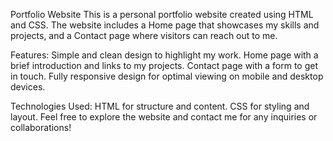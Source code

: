 Portfolio Website
This is a personal portfolio website created using HTML and CSS. The website includes a Home page that showcases my skills and projects, and a Contact page where visitors can reach out to me.

Features:
Simple and clean design to highlight my work.
Home page with a brief introduction and links to my projects.
Contact page with a form to get in touch.
Fully responsive design for optimal viewing on mobile and desktop devices.

Technologies Used:
HTML for structure and content.
CSS for styling and layout.
Feel free to explore the website and contact me for any inquiries or collaborations!
